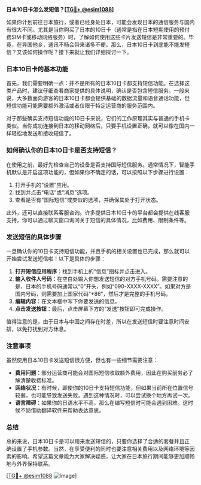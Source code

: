 **日本10日卡怎么发短信？[[TG💪+ @esim1088](https://t.me/s/esim1088)]**

如果你计划前往日本旅行，或者已经身处日本，可能会发现日本的通信服务与国内有很大不同。尤其是当你购买了日本的10日卡（通常是指在日本短期使用的预付费SIM卡或移动网络服务）时，了解如何使用这些卡片发送短信是非常重要的。毕竟，在异国他乡，通讯不畅会带来诸多不便。那么，日本10日卡到底能不能发短信？又该如何操作呢？接下来就让我们详细探讨一下。

### 日本10日卡的基本功能

首先，我们需要明确一点：并不是所有的日本10日卡都支持短信功能。在选择这类产品时，建议仔细查看商家提供的具体说明，确认是否包含短信服务。一般来说，大多数面向游客的日本10日卡都会提供基础的数据流量和语音通话功能，但短信功能可能需要额外激活或者仅限于特定运营商的服务范围内。

对于那些确实支持短信功能的10日卡来说，它们的工作原理其实与普通的手机卡类似。当你成功连接到日本的移动网络后，只要手机设置正确，就可以像在国内一样轻松地发送和接收短信了。

### 如何确认你的日本10日卡是否支持短信？

在使用之前，最好先检查自己的设备是否支持国际短信服务。通常情况下，智能手机默认是开启这项功能的，但如果你不确定的话，可以按照以下步骤进行设置：

1. 打开手机的“设置”应用。
2. 找到并点击“电话”或“消息”选项。
3. 查看是否有“国际短信”或类似的选项，并确保其处于打开状态。

此外，还可以直接联系客服咨询。许多提供日本10日卡的平台都会提供在线客服支持，你可以通过聊天窗口询问关于短信的具体情况，比如费用、限制条件等。

### 发送短信的具体步骤

一旦确认你的10日卡支持短信功能，并且手机的相关设置也已完成，那么就可以开始尝试发送短信啦！以下是具体的步骤：

1. **打开短信应用程序**：找到手机上的“信息”图标并点击进入。
2. **输入收件人号码**：在空白处输入你想发送短信的对方手机号码。需要注意的是，日本的手机号码通常以“0”开头，例如“090-XXXX-XXXX”。如果对方是国内号码，则需要加上国家代码“+86”，然后才是完整的手机号码。
3. **编辑内容**：在文本框中写下你要发送的信息。
4. **点击发送按钮**：最后，点击屏幕下方的“发送”按钮即可完成操作。

值得注意的是，由于日本与中国之间存在时差，所以在发送短信时要注意时间安排，以免打扰到对方休息。

### 注意事项

虽然使用日本10日卡发送短信很方便，但也有一些细节需要注意：

- **费用问题**：部分运营商可能会对国际短信收取额外费用，因此在购买前务必了解清楚收费标准。
- **网络状况**：有时候，即使你的10日卡支持短信功能，但如果当前所在位置信号较弱，也可能导致发送失败。遇到这种情况时，可以尝试换个地方再试一次。
- **语言障碍**：如果你的日语水平不高，那么在编写短信时可能会遇到困难。这时候不妨借助翻译软件来帮助表达意思。

### 总结

总的来说，日本10日卡是可以用来发送短信的，只要你选择了合适的套餐并且正确设置了手机参数。当然，在享受便利的同时也要注意相关费用以及网络环境等因素的影响。希望这篇文章能为大家解决疑惑，让大家在日本旅行期间能够更加顺畅地与外界保持联系。

[[TG💪+ @esim1088](https://t.me/s/esim1088) ![Image](https://i.postimg.cc/4NQfJmqS/Snipaste-2025-05-13-00-14-12.png)]